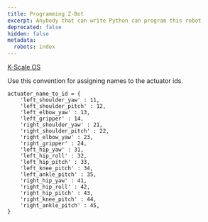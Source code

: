 ```yaml
---
title: Programming Z-Bot
excerpt: Anybody that can write Python can program this robot
deprecated: false
hidden: false
metadata:
  robots: index
---
```

[K-Scale OS](https://kscale.readme.io/update/docs/kos#/)

Use this convention for assigning names to the actuator ids.

```
actuator_name_to_id = {
    'left_shoulder_yaw' : 11,
    'left_shoulder_pitch' : 12,
    'left_elbow_yaw' : 13,
    'left_gripper' : 14,
    'right_shoulder_yaw' : 21,
    'right_shoulder_pitch' : 22,
    'right_elbow_yaw' : 23,
    'right_gripper' : 24,
    'left_hip_yaw' : 31,
    'left_hip_roll' : 32,
    'left_hip_pitch' : 33,
    'left_knee_pitch' : 34,
    'left_ankle_pitch' : 35,
    'right_hip_yaw' : 41,
    'right_hip_roll' : 42,
    'right_hip_pitch' : 43,
    'right_knee_pitch' : 44,
    'right_ankle_pitch' : 45,
}
```
